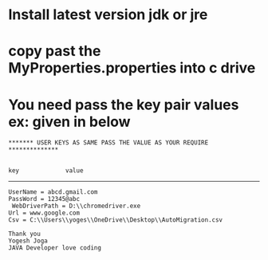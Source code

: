   

# Install latest version jdk or jre
# copy past the MyProperties.properties into c drive
# You need pass the key pair values ex: given in below 
    ******* USER KEYS AS SAME PASS THE VALUE AS YOUR REQUIRE **************


    key             value
------------------------------
    UserName = abcd.gmail.com
    PassWord = 12345@abc
     WebDriverPath = D:\\chromedriver.exe
    Url = www.google.com
    Csv = C:\\Users\\yoges\\OneDrive\\Desktop\\AutoMigration.csv

    Thank you
    Yogesh Joga 
    JAVA Developer love coding
